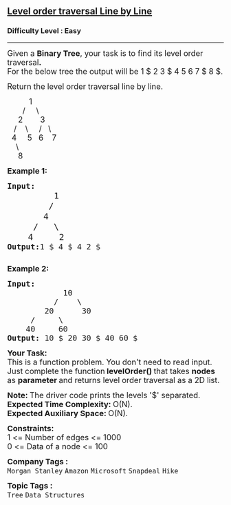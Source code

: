 <h2><a href="https://www.geeksforgeeks.org/problems/level-order-traversal-line-by-line/1?itm_source=geeksforgeeks&itm_medium=article&itm_campaign=bottom_sticky_on_article">Level order traversal Line by Line</a></h2><h3>Difficulty Level : Easy</h3><hr><div class="problems_problem_content__Xm_eO"><p><span style="font-size: 18px;">Given a <strong>Binary Tree</strong>, your task is to find its level order traversal<strong>.</strong><br>For the below tree the output will be 1 $ 2 3 $ 4 5 6 7 $ 8 $.</span></p>
<p><span style="font-size: 18px;"><span style="font-size: 18px;">Return the level order traversal line by line.</span></span></p>
<p><span style="font-size: 18px;">&nbsp;&nbsp;&nbsp;&nbsp;&nbsp;&nbsp;&nbsp;&nbsp;&nbsp; 1<br>&nbsp;&nbsp;&nbsp;&nbsp;&nbsp;&nbsp; / &nbsp; &nbsp; \<br>&nbsp;&nbsp;&nbsp;&nbsp; 2&nbsp;&nbsp;&nbsp;&nbsp;&nbsp;&nbsp;&nbsp; 3<br>&nbsp;&nbsp; / &nbsp; &nbsp;\ &nbsp; &nbsp; / &nbsp; \<br>&nbsp; 4&nbsp;&nbsp;&nbsp;&nbsp; 5 &nbsp;&nbsp;6&nbsp;&nbsp;&nbsp; 7<br>&nbsp; &nbsp; \<br>&nbsp;&nbsp;&nbsp;&nbsp; 8</span></p>
<p><span style="font-size: 18px;"><strong>Example 1:</strong></span></p>
<pre><span style="font-size: 18px;"><strong>Input:
</strong>&nbsp; &nbsp; &nbsp; &nbsp;   </span><span style="font-size: 20px;">1
 &nbsp; &nbsp; &nbsp; &nbsp;/
 &nbsp; &nbsp;&nbsp; &nbsp;4
 &nbsp; &nbsp; /&nbsp; &nbsp;\
 &nbsp; &nbsp;4&nbsp; &nbsp;  2</span><span style="font-size: 18px;">
<strong>Output:</strong>1 $ 4 $ 4 2 $</span>

</pre>
<p><span style="font-size: 18px;"><strong>Example 2:</strong></span></p>
<pre><span style="font-size: 18px;"><strong>Input:
</strong>&nbsp;&nbsp;&nbsp;&nbsp;&nbsp;&nbsp;&nbsp;&nbsp;&nbsp;&nbsp;&nbsp; 10
 &nbsp;&nbsp;&nbsp;&nbsp;     /&nbsp;&nbsp;&nbsp; \
 &nbsp;&nbsp;&nbsp;&nbsp;&nbsp;&nbsp;&nbsp;20&nbsp;&nbsp;&nbsp;&nbsp;&nbsp;&nbsp;30
 &nbsp;&nbsp;&nbsp; /&nbsp;&nbsp;&nbsp;&nbsp;&nbsp;\
 &nbsp;&nbsp; 40&nbsp;&nbsp;&nbsp;&nbsp; 60
<strong>Output: </strong>10 $ 20 30 $ 40 60 $
</span></pre>
<p><strong><span style="font-size: 18px;">Your Task:</span></strong><br><span style="font-size: 18px;">This is a function problem. You don't need to read input. Just complete the function<strong> levelOrder()&nbsp;</strong>that takes <strong>nodes</strong> as <strong>parameter </strong>and returns level order traversal as a 2D list.</span></p>
<p><span style="font-size: 18px;"><strong>Note:&nbsp;</strong>The driver code prints the levels '$' separated.<br><strong>Expected Time Complexity:&nbsp;</strong>O(N).<br><strong>Expected Auxiliary Space:&nbsp;</strong>O(N).</span></p>
<p><span style="font-size: 18px;"><strong>Constraints:</strong><br>1 &lt;= Number of edges &lt;= 1000<br>0 &lt;= Data of a node &lt;= 100</span></p></div><p><span style=font-size:18px><strong>Company Tags : </strong><br><code>Morgan Stanley</code>&nbsp;<code>Amazon</code>&nbsp;<code>Microsoft</code>&nbsp;<code>Snapdeal</code>&nbsp;<code>Hike</code>&nbsp;<br><p><span style=font-size:18px><strong>Topic Tags : </strong><br><code>Tree</code>&nbsp;<code>Data Structures</code>&nbsp;
